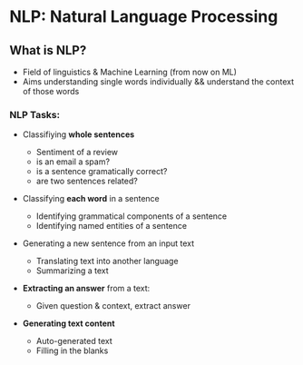 # NLP: Natural Language Processing

## What is NLP?
- Field of linguistics & Machine Learning (from now on ML)
- Aims understanding single words individually && understand the context of those words
### NLP Tasks:
- Classifiying **whole sentences**
    - Sentiment of a review
    - is an email a spam?
    - is a sentence gramatically correct?
    - are two sentences related?


- Classifying **each word** in a sentence
    - Identifying grammatical components of a sentence
    - Identifying named entities of a sentence


- Generating a new sentence from an input text
    - Translating text into another language
    - Summarizing a text


- **Extracting an answer** from a text:
    - Given question & context, extract answer


- **Generating text content**
    - Auto-generated text
    - Filling in the blanks